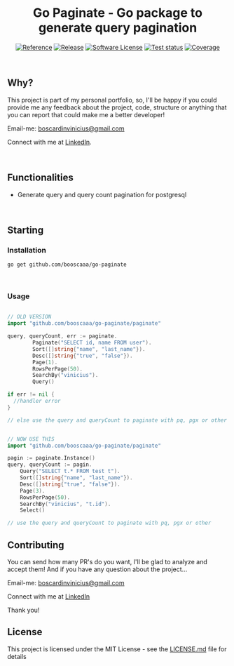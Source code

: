 <p align="center">
  <h1 align="center">Go Paginate - Go package to generate query pagination</h1>
  <p align="center">
    <a href="https://pkg.go.dev/github.com/booscaaa/go-paginate"><img alt="Reference" src="https://img.shields.io/badge/go-reference-purple?style=for-the-badge"></a>
    <a href="https://github.com/booscaaa/go-paginate/releases/latest"><img alt="Release" src="https://img.shields.io/github/v/release/booscaaa/go-paginate.svg?style=for-the-badge"></a>
    <a href="/LICENSE"><img alt="Software License" src="https://img.shields.io/badge/license-MIT-red.svg?style=for-the-badge"></a>
    <a href="https://github.com/booscaaa/go-paginate/actions/workflows/test.yaml"><img alt="Test status" src="https://img.shields.io/github/workflow/status/booscaaa/go-paginate/Test?label=TESTS&style=for-the-badge"></a>
    <a href="https://codecov.io/gh/booscaaa/go-paginate"><img alt="Coverage" src="https://img.shields.io/codecov/c/github/booscaaa/go-paginate/master.svg?style=for-the-badge"></a>
  </p>
</p>

<br>

## Why?

This project is part of my personal portfolio, so, I'll be happy if you could provide me any feedback about the project, code, structure or anything that you can report that could make me a better developer!

Email-me: boscardinvinicius@gmail.com

Connect with me at [LinkedIn](https://www.linkedin.com/in/booscaaa/).

<br>

## Functionalities

- Generate query and query count pagination for postgresql

<br>

## Starting

### Installation

```sh
go get github.com/booscaaa/go-paginate
```

<br>

### Usage

```go

// OLD VERSION
import "github.com/booscaaa/go-paginate/paginate"

query, queryCount, err := paginate.
		Paginate("SELECT id, name FROM user").
		Sort([]string{"name", "last_name"}).
		Desc([]string{"true", "false"}).
		Page(1).
		RowsPerPage(50).
		SearchBy("vinicius").
		Query()

if err != nil {
  //handler error
}

// else use the query and queryCount to paginate with pq, pgx or other


// NOW USE THIS
import "github.com/booscaaa/go-paginate/paginate"

pagin := paginate.Instance()
query, queryCount := pagin.
    Query("SELECT t.* FROM test t").
    Sort([]string{"name", "last_name"}).
    Desc([]string{"true", "false"}).
    Page(3).
    RowsPerPage(50).
    SearchBy("vinicius", "t.id").
    Select()

// use the query and queryCount to paginate with pq, pgx or other
```

## Contributing

You can send how many PR's do you want, I'll be glad to analyze and accept them! And if you have any question about the project...

Email-me: boscardinvinicius@gmail.com

Connect with me at [LinkedIn](https://www.linkedin.com/in/booscaaa/)

Thank you!

## License

This project is licensed under the MIT License - see the [LICENSE.md](https://github.com/booscaaa/go-paginate/blob/master/LICENSE) file for details
